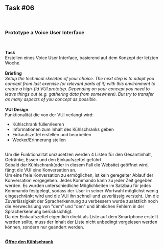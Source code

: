## Task #06
<br>
  <h3>Prototype a Voice User Interface</h3>
  <br>
  
  <b>Task</b>
  <br>
  Erstellen eines Voice User Interface, basierend auf dem Konzept der letzten Woche.<br>
  <br>
  <b>Briefing</b><br>
  <i>Setup the technical skeleton of your choice. The next step is to adapt you concept from last exercise (or relevant parts of it) with this environment to create a high-fid VUI prototyp. Depending on your concept you need to leave things out (e.g. gathering data from somewhere). But try to transfer as many aspects of you concept as possible.</i>
  <br>
  <br>
  <b>VUI Design</b>
  <br>
  Funktionalität die von der VUI verlangt wird:<br>
  - Kühlschrank füllen/leeren<br>
  - Informationen zum Inhalt des Kühlschranks geben<br>
  - Einkaufszettel erstellen und bearbeiten<br>
  - Wecker/Erinnerung stellen<br>
  <br>
  Um die Funktionalität umzusetzen werden 4 Listen für den Gesamtinhalt, Getränke, Essen und den Einkaufszettel geführt.<br>
  Sobald der Kühlschrank(oder in diesem Fall die Website) geöffnet wird, fängt die VUI eine Konversation an.<br>
  Um eine freie Konversation zu ermöglichen, ist kein geregelter Ablauf der Konversation vorgegeben. Jedes Kommando kann zu jeder Zeit gegeben werden.
  Es wurden unterschiedliche Möglichkeiten im Satzbau für jedes Kommando festgelegt, sodass der User in seiner Wortwahl möglichst wenig eingeschränkt wird und die VUI ihn schnell und zuverlässig versteht. Um die Zuverlässigkeit der Spracherkennung zu verbessern wurde zusätzlich noch die Verwechslung von "dem" und "den" und ähnlichen Fehlern in der Spracherkennung berücksichtigt.<br>
  Da der Einkaufszettel eigentlich direkt als Liste auf dem Smartphone erstellt werden sollte, muss der Inhalt der Liste nicht unbedingt vorgelesen werden können, sondern nur geändert werden.<br>
  <br>

<a href="vui.html"><b>Öffne den Kühlschrank</b></a>
